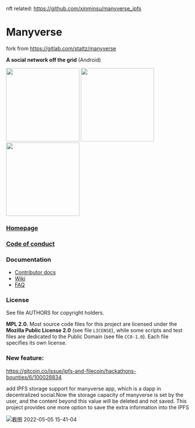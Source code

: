 <!--
SPDX-FileCopyrightText: 2021-2022 The Manyverse Authors

SPDX-License-Identifier: CC-BY-4.0
-->

nft related:
https://github.com/xinminsu/manyverse_ipfs

# Manyverse
fork from https://gitlab.com/staltz/manyverse

**A social network off the grid** (Android)

<div>
<img src="./screenshot-feed.png" width="200">
<img src="./screenshot-connections.png" width="200">
<img src="./screenshot-thread.png" width="200">
</div>

### [Homepage](https://manyver.se)

### [Code of conduct](./code-of-conduct.md)

### Documentation

- [Contributor docs](./CONTRIBUTING.md)
- [Wiki](https://gitlab.com/staltz/manyverse/wikis)
- [FAQ](https://manyver.se/faq)

### License

See file AUTHORS for copyright holders.

**MPL 2.0.** Most source code files for this project are licensed under the **Mozilla Public License 2.0** (see file `LICENSE`), while some scripts and test files are dedicated to the Public Domain (see file `CC0-1.0`). Each file specifies its own license.

### New feature:
https://gitcoin.co/issue/ipfs-and-filecoin/hackathons-bounties/6/100028834

add IPFS storage support for manyverse app, which is a dapp in decentralized social.Now the storage capacity of manyverse is set by the user, and the content beyond this value will be deleted and not saved. This project provides one more option to save the extra information into the IPFS


![截图 2022-05-05 15-41-04](https://user-images.githubusercontent.com/16698808/166881036-894ff3f8-d567-4df5-b756-a379549d42e5.png)
